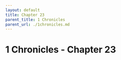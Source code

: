 ```yaml
---
layout: default
title: Chapter 23
parent_title: 1 Chronicles
parent_url: ./1chronicles.md
---
```


# 1 Chronicles - Chapter 23
